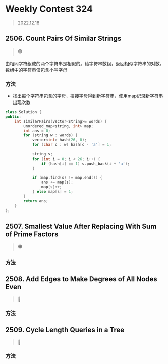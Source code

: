 # Weekly Contest 324
> 2022.12.18

## 2506. Count Pairs Of Similar Strings

> :green_circle:

由相同字符组成的两个字符串是相似的。给字符串数组，返回相似字符串的对数。数组中的字符串仅包含小写字母

### 方法

- 找出每个字符串包含的字母，拼接字母得到新字符串，使用map记录新字符串出现次数

```cpp
class Solution {
public:
    int similarPairs(vector<string>& words) {
        unordered_map<string, int> map;
        int ans = 0;
        for (string w : words) {
            vector<int> hash(26, 0);
            for (char c : w) hash[c - 'a'] = 1;
                
            string s;
            for (int i = 0; i < 26; i++) {
                if (hash[i] == 1) s.push_back(i + 'a');
            }
            
            if (map.find(s) != map.end()) {
                ans += map[s];
                map[s]++;
            } else map[s] = 1;
        }
        return ans;
    }
};
```

## 2507. Smallest Value After Replacing With Sum of Prime Factors

> :orange_circle:

### 方法

## 2508. Add Edges to Make Degrees of All Nodes Even

> :red_circle:

### 方法

## 2509. Cycle Length Queries in a Tree

> :red_circle:

### 方法
